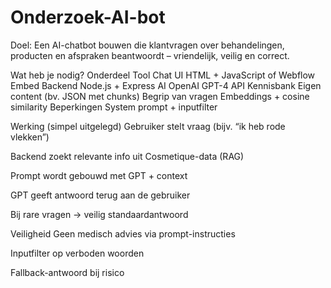 # Onderzoek-AI-bot

Doel:
Een AI-chatbot bouwen die klantvragen over behandelingen, producten en afspraken beantwoordt – vriendelijk, veilig en correct.

Wat heb je nodig?
Onderdeel	Tool
Chat UI	HTML + JavaScript of Webflow Embed
Backend	Node.js + Express
AI	OpenAI GPT-4 API
Kennisbank	Eigen content (bv. JSON met chunks)
Begrip van vragen	Embeddings + cosine similarity
Beperkingen	System prompt + inputfilter

Werking (simpel uitgelegd)
Gebruiker stelt vraag (bijv. “ik heb rode vlekken”)

Backend zoekt relevante info uit Cosmetique-data (RAG)

Prompt wordt gebouwd met GPT + context

GPT geeft antwoord terug aan de gebruiker

Bij rare vragen → veilig standaardantwoord

Veiligheid
Geen medisch advies via prompt-instructies

Inputfilter op verboden woorden

Fallback-antwoord bij risico

